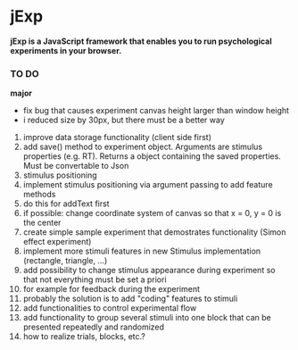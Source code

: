 # jExp

**jExp is a JavaScript framework that enables you to run psychological experiments in your browser.**

### TO DO

**major**
- fix bug that causes experiment canvas height larger than window height
- i reduced size by 30px, but there must be a better way


1. improve data storage functionality (client side first)
  1. add save() method to experiment object. Arguments are stimulus properties (e.g. RT). Returns a object containing the saved properties. Must be convertable to Json
2. stimulus positioning
  1. implement stimulus positioning via argument passing to add feature methods 
  2. do this for addText first
  3. if possible: change coordinate system of canvas so that x = 0, y = 0 is the center
3. create simple sample experiment that demostrates functionality (Simon effect experiment)
4. implement more stimuli features in new Stimulus implementation (rectangle, triangle, ...)  
6. add possibility to change stimulus appearance during experiment so that not everything must be set a priori  
  1. for example for feedback during the experiment
  2. probably the solution is to add "coding" features to stimuli
7. add functionalities to control experimental flow
  1. add functionality to group several stimuli into one block that can be presented repeatedly and randomized
  2. how to realize trials, blocks, etc.?
